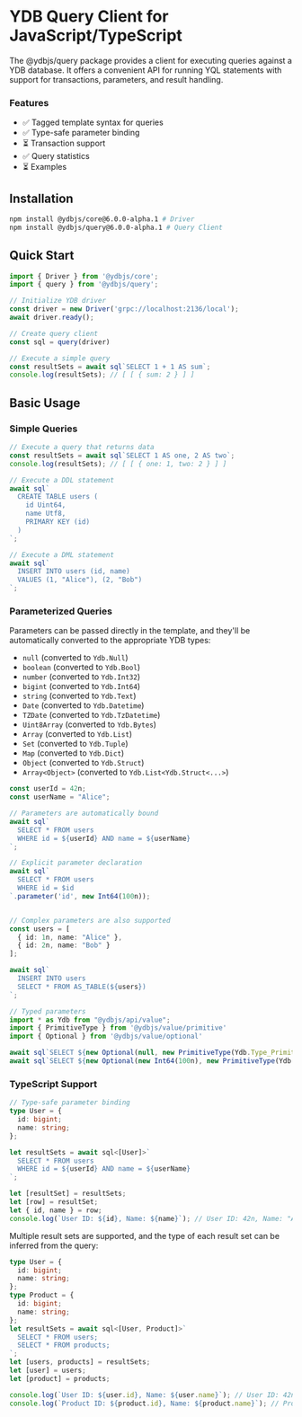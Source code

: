 # YDB Query Client for JavaScript/TypeScript

The @ydbjs/query package provides a client for executing queries against a YDB database. It offers a convenient API for running YQL statements with support for transactions, parameters, and result handling.

### Features

- ✅ Tagged template syntax for queries
- ✅ Type-safe parameter binding
- ⏳ Transaction support
- ✅ Query statistics
- ⏳ Examples

## Installation

```sh
npm install @ydbjs/core@6.0.0-alpha.1 # Driver
npm install @ydbjs/query@6.0.0-alpha.1 # Query Client
```

## Quick Start

```ts
import { Driver } from '@ydbjs/core';
import { query } from '@ydbjs/query';

// Initialize YDB driver
const driver = new Driver('grpc://localhost:2136/local');
await driver.ready();

// Create query client
const sql = query(driver)

// Execute a simple query
const resultSets = await sql`SELECT 1 + 1 AS sum`;
console.log(resultSets); // [ [ { sum: 2 } ] ]
```

## Basic Usage

### Simple Queries

```ts
// Execute a query that returns data
const resultSets = await sql`SELECT 1 AS one, 2 AS two`;
console.log(resultSets); // [ [ { one: 1, two: 2 } ] ]

// Execute a DDL statement
await sql`
  CREATE TABLE users (
    id Uint64,
    name Utf8,
    PRIMARY KEY (id)
  )
`;

// Execute a DML statement
await sql`
  INSERT INTO users (id, name)
  VALUES (1, "Alice"), (2, "Bob")
`;
```

### Parameterized Queries
Parameters can be passed directly in the template, and they'll be automatically converted to the appropriate YDB types:
 - `null` (converted to `Ydb.Null`)
 - `boolean` (converted to `Ydb.Bool`)
 - `number` (converted to `Ydb.Int32`)
 - `bigint` (converted to `Ydb.Int64`)
 - `string` (converted to `Ydb.Text`)
 - `Date` (converted to `Ydb.Datetime`)
 - `TZDate` (converted to `Ydb.TzDatetime`)
 - `Uint8Array` (converted to `Ydb.Bytes`)
 - `Array` (converted to `Ydb.List`)
 - `Set` (converted to `Ydb.Tuple`)
 - `Map` (converted to `Ydb.Dict`)
 - `Object` (converted to `Ydb.Struct`)
 - `Array<Object>` (converted to `Ydb.List<Ydb.Struct<...>`)

```ts
const userId = 42n;
const userName = "Alice";

// Parameters are automatically bound
await sql`
  SELECT * FROM users
  WHERE id = ${userId} AND name = ${userName}
`;

// Explicit parameter declaration
await sql`
  SELECT * FROM users
  WHERE id = $id
`.parameter('id', new Int64(100n));


// Complex parameters are also supported
const users = [
  { id: 1n, name: "Alice" },
  { id: 2n, name: "Bob" }
];

await sql`
  INSERT INTO users
  SELECT * FROM AS_TABLE(${users})
`;

// Typed parameters
import * as Ydb from "@ydbjs/api/value";
import { PrimitiveType } from '@ydbjs/value/primitive'
import { Optional } from '@ydbjs/value/optional'

await sql`SELECT ${new Optional(null, new PrimitiveType(Ydb.Type_PrimitiveTypeId.INT8))};` // [ [ { column0: null } ] ]
await sql`SELECT ${new Optional(new Int64(100n), new PrimitiveType(Ydb.Type_PrimitiveTypeId.INT64))};` // [ [ { column0: 100n } ] ]
```

### TypeScript Support

```ts
// Type-safe parameter binding
type User = {
  id: bigint;
  name: string;
};

let resultSets = await sql<[User]>`
  SELECT * FROM users
  WHERE id = ${userId} AND name = ${userName}
`;

let [resultSet] = resultSets;
let [row] = resultSet;
let { id, name } = row;
console.log(`User ID: ${id}, Name: ${name}`); // User ID: 42n, Name: "Alice"
```

Multiple result sets are supported, and the type of each result set can be inferred from the query:
```ts
type User = {
  id: bigint;
  name: string;
};
type Product = {
  id: bigint;
  name: string;
};
let resultSets = await sql<[User, Product]>`
  SELECT * FROM users;
  SELECT * FROM products;
`;
let [users, products] = resultSets;
let [user] = users;
let [product] = products;

console.log(`User ID: ${user.id}, Name: ${user.name}`); // User ID: 42n, Name: "Alice"
console.log(`Product ID: ${product.id}, Name: ${product.name}`); // Product ID: 1n, Name: "Product A"
```
